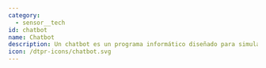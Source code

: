 ```yaml
---
category: 
  - sensor__tech
id: chatbot
name: Chatbot
description: Un chatbot es un programa informático diseñado para simular una conversación humana con los usuarios.
icon: /dtpr-icons/chatbot.svg
---
```

